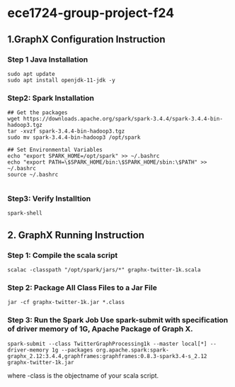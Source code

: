 # ece1724-group-project-f24

## 1.GraphX Configuration Instruction

### Step 1 Java Installation
```
sudo apt update
sudo apt install openjdk-11-jdk -y
```

### Step2: Spark Installation
```
## Get the packages
wget https://downloads.apache.org/spark/spark-3.4.4/spark-3.4.4-bin-hadoop3.tgz
tar -xvzf spark-3.4.4-bin-hadoop3.tgz
sudo mv spark-3.4.4-bin-hadoop3 /opt/spark

## Set Environmental Variables
echo "export SPARK_HOME=/opt/spark" >> ~/.bashrc
echo "export PATH=\$SPARK_HOME/bin:\$SPARK_HOME/sbin:\$PATH" >> ~/.bashrc
source ~/.bashrc


```

### Step3: Verify Installtion

```
spark-shell
```


## 2. GraphX Running Instruction




### Step 1: Compile the scala script 
```
scalac -classpath "/opt/spark/jars/*" graphx-twitter-1k.scala
```
### Step 2: Package All Class Files to a Jar File
```
jar -cf graphx-twitter-1k.jar *.class
```

### Step 3: Run the Spark Job Use spark-submit with specification of driver memory of 1G, Apache Package of Graph X.  
```
spark-submit --class TwitterGraphProcessing1k --master local[*] --driver-memory 1g --packages org.apache.spark:spark-graphx_2.12:3.4.4,graphframes:graphframes:0.8.3-spark3.4-s_2.12 graphx-twitter-1k.jar
```
where -class is the objectname of your scala script.
